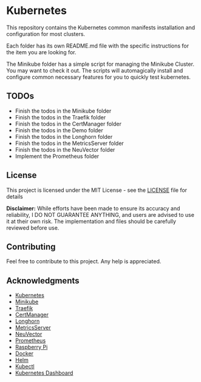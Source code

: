 # Kubernetes

This repository contains the Kubernetes common manifests installation and configuration for most clusters.

Each folder has its own README.md file with the specific instructions for the item you are looking for.

The Minikube folder has a simple script for managing the Minikube Cluster. You may want to check it out. The scripts will automagically install and configure common necessary features for you to quickly test kubernetes.

## TODOs

- Finish the todos in the Minikube folder
- Finish the todos in the Traefik folder
- Finish the todos in the CertManager folder
- Finish the todos in the Demo folder
- Finish the todos in the Longhorn folder
- Finish the todos in the MetricsServer folder
- Finish the todos in the NeuVector folder
- Implement the Prometheus folder

## License

This project is licensed under the MIT License - see the [LICENSE](LICENSE) file for details

**Disclaimer:** While efforts have been made to ensure its accuracy and reliability, I DO NOT GUARANTEE ANYTHING, and users are advised to use it at their own risk. The implementation and files should be carefully reviewed before use.

## Contributing

Feel free to contribute to this project. Any help is appreciated.

## Acknowledgments

- [Kubernetes](https://kubernetes.io/)
- [Minikube](https://minikube.sigs.k8s.io/)
- [Traefik](https://traefik.io/)
- [CertManager](https://cert-manager.io/)
- [Longhorn](https://longhorn.io/)
- [MetricsServer](https://github.com/kubernetes-sigs/metrics-server)
- [NeuVector](https://neuvector.com/)
- [Prometheus](https://prometheus.io/)
- [Raspberry Pi](https://www.raspberrypi.org/)
- [Docker](https://www.docker.com/)
- [Helm](https://helm.sh/)
- [Kubectl](https://kubernetes.io/docs/reference/kubectl/overview/)
- [Kubernetes Dashboard](https://github.com/kubernetes/dashboard)
